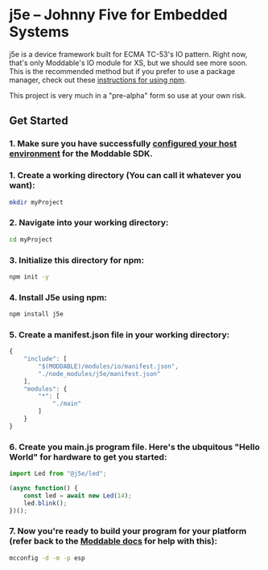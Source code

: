 # j5e – Johnny Five for Embedded Systems
j5e is a device framework built for ECMA TC-53's IO pattern. Right now, that's only Moddable's IO module for XS, but we should see more soon. This is the recommended method but if you prefer to use a package manager, check out these [instructions for using npm](docs/using-npm.md). 

This project is very much in a "pre-alpha" form so use at your own risk.

## Get Started

### 1. Make sure you have successfully [configured your host environment](https://github.com/Moddable-OpenSource/moddable/blob/public/documentation/Moddable%20SDK%20-%20Getting%20Started.md) for the Moddable SDK. 

### 1. Create a working directory (You can call it whatever you want):

````bash
mkdir myProject
````

### 2. Navigate into your working directory:

````bash
cd myProject
````

### 3. Initialize this directory for npm:

````bash
npm init -y
````

### 4. Install J5e using npm:

````bash
npm install j5e
````

### 5. Create a manifest.json file in your working directory:

````js
{
	"include": [
		"$(MODDABLE)/modules/io/manifest.json",
		"./node_modules/j5e/manifest.json"
	],
	"modules": {
		"*": [
			"./main"
		]
	}
}
````

### 6. Create you main.js program file. Here's the ubquitous "Hello World" for hardware to get you started:

````js
import Led from "@j5e/led";

(async function() {
	const led = await new Led(14);
	led.blink();
})();
````

### 7. Now you're ready to build your program for your platform (refer back to the [Moddable docs](https://github.com/Moddable-OpenSource/moddable/tree/public/examples#building-apps) for help with this):

````bash
mcconfig -d -m -p esp
````
